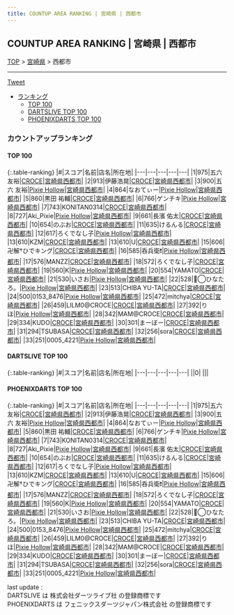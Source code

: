 ```yaml
---
title: COUNTUP AREA RANKING | 宮崎県 | 西都市
---
```

## COUNTUP AREA RANKING | 宮崎県 | 西都市

[TOP](/darts/rank/) > [宮崎県](/darts/rank/宮崎県/) > 西都市

___

<a href="https://twitter.com/share?ref_src=twsrc%5Etfw" data-text="COUNTUP AREA RANKING | 宮崎県西都市" class="twitter-share-button" data-hashtags="DARTSLIVE,PHOENIXDARTS,darts,ダーツ" data-show-count="false">Tweet</a>

* [ランキング](#カウントアップランキング)
    * [TOP 100](#top-100)
    * [DARTSLIVE TOP 100](#dartslive-top-100)
    * [PHOENIXDARTS TOP 100](#phoenixdarts-top-100)

### カウントアップランキング

#### TOP 100



{:.table-ranking}
|#|スコア|名前|店名|所在地|
|---|---|---|---|---|
|1|975|<span class="rank-name-pd">五六 友裕</span>|<a href="https://vs.phoenixdarts.com/jp/shop/shopDetailInfo/s_75008?s_seq=75008">CROCE</a>|<a href="/darts/rank/宮崎県/西都市">宮崎県西都市</a>|
|2|913|<span class="rank-name-pd">伊藤浩晃</span>|<a href="https://vs.phoenixdarts.com/jp/shop/shopDetailInfo/s_75008?s_seq=75008">CROCE</a>|<a href="/darts/rank/宮崎県/西都市">宮崎県西都市</a>|
|3|900|<span class="rank-name-pd">五六 友裕</span>|<a href="https://vs.phoenixdarts.com/jp/shop/shopDetailInfo/s_75193?s_seq=75193">Pixie Hollow</a>|<a href="/darts/rank/宮崎県/西都市">宮崎県西都市</a>|
|4|864|<span class="rank-name-pd">なおてぃー</span>|<a href="https://vs.phoenixdarts.com/jp/shop/shopDetailInfo/s_75193?s_seq=75193">Pixie Hollow</a>|<a href="/darts/rank/宮崎県/西都市">宮崎県西都市</a>|
|5|860|<span class="rank-name-pd">黒田 祐輔</span>|<a href="https://vs.phoenixdarts.com/jp/shop/shopDetailInfo/s_75008?s_seq=75008">CROCE</a>|<a href="/darts/rank/宮崎県/西都市">宮崎県西都市</a>|
|6|766|<span class="rank-name-pd">ゲンチキ</span>|<a href="https://vs.phoenixdarts.com/jp/shop/shopDetailInfo/s_75193?s_seq=75193">Pixie Hollow</a>|<a href="/darts/rank/宮崎県/西都市">宮崎県西都市</a>|
|7|743|<span class="rank-name-pd">KONITAN0314</span>|<a href="https://vs.phoenixdarts.com/jp/shop/shopDetailInfo/s_75008?s_seq=75008">CROCE</a>|<a href="/darts/rank/宮崎県/西都市">宮崎県西都市</a>|
|8|727|<span class="rank-name-pd">Aki_Pixie</span>|<a href="https://vs.phoenixdarts.com/jp/shop/shopDetailInfo/s_75193?s_seq=75193">Pixie Hollow</a>|<a href="/darts/rank/宮崎県/西都市">宮崎県西都市</a>|
|9|661|<span class="rank-name-pd"><span class="pro-icon-pd"></span>長濱 佑太</span>|<a href="https://vs.phoenixdarts.com/jp/shop/shopDetailInfo/s_75008?s_seq=75008">CROCE</a>|<a href="/darts/rank/宮崎県/西都市">宮崎県西都市</a>|
|10|654|<span class="rank-name-pd">のぶお</span>|<a href="https://vs.phoenixdarts.com/jp/shop/shopDetailInfo/s_75008?s_seq=75008">CROCE</a>|<a href="/darts/rank/宮崎県/西都市">宮崎県西都市</a>|
|11|635|<span class="rank-name-pd">けるんる</span>|<a href="https://vs.phoenixdarts.com/jp/shop/shopDetailInfo/s_75008?s_seq=75008">CROCE</a>|<a href="/darts/rank/宮崎県/西都市">宮崎県西都市</a>|
|12|617|<span class="rank-name-pd">ろくでなし子</span>|<a href="https://vs.phoenixdarts.com/jp/shop/shopDetailInfo/s_75193?s_seq=75193">Pixie Hollow</a>|<a href="/darts/rank/宮崎県/西都市">宮崎県西都市</a>|
|13|610|<span class="rank-name-pd">KZM</span>|<a href="https://vs.phoenixdarts.com/jp/shop/shopDetailInfo/s_75008?s_seq=75008">CROCE</a>|<a href="/darts/rank/宮崎県/西都市">宮崎県西都市</a>|
|13|610|<span class="rank-name-pd">U</span>|<a href="https://vs.phoenixdarts.com/jp/shop/shopDetailInfo/s_75008?s_seq=75008">CROCE</a>|<a href="/darts/rank/宮崎県/西都市">宮崎県西都市</a>|
|15|606|<span class="rank-name-pd">卍解†ひでキング</span>|<a href="https://vs.phoenixdarts.com/jp/shop/shopDetailInfo/s_75008?s_seq=75008">CROCE</a>|<a href="/darts/rank/宮崎県/西都市">宮崎県西都市</a>|
|16|585|<span class="rank-name-pd">呑兵衛❗</span>|<a href="https://vs.phoenixdarts.com/jp/shop/shopDetailInfo/s_75193?s_seq=75193">Pixie Hollow</a>|<a href="/darts/rank/宮崎県/西都市">宮崎県西都市</a>|
|17|576|<span class="rank-name-pd">MANZZ</span>|<a href="https://vs.phoenixdarts.com/jp/shop/shopDetailInfo/s_75008?s_seq=75008">CROCE</a>|<a href="/darts/rank/宮崎県/西都市">宮崎県西都市</a>|
|18|572|<span class="rank-name-pd">ろくでなし子</span>|<a href="https://vs.phoenixdarts.com/jp/shop/shopDetailInfo/s_75008?s_seq=75008">CROCE</a>|<a href="/darts/rank/宮崎県/西都市">宮崎県西都市</a>|
|19|560|<span class="rank-name-pd">K</span>|<a href="https://vs.phoenixdarts.com/jp/shop/shopDetailInfo/s_75193?s_seq=75193">Pixie Hollow</a>|<a href="/darts/rank/宮崎県/西都市">宮崎県西都市</a>|
|20|554|<span class="rank-name-pd">YAMATO</span>|<a href="https://vs.phoenixdarts.com/jp/shop/shopDetailInfo/s_75008?s_seq=75008">CROCE</a>|<a href="/darts/rank/宮崎県/西都市">宮崎県西都市</a>|
|21|530|<span class="rank-name-pd">いさお</span>|<a href="https://vs.phoenixdarts.com/jp/shop/shopDetailInfo/s_75193?s_seq=75193">Pixie Hollow</a>|<a href="/darts/rank/宮崎県/西都市">宮崎県西都市</a>|
|22|528|<span class="rank-name-pd">❥⃝ひなたろ。</span>|<a href="https://vs.phoenixdarts.com/jp/shop/shopDetailInfo/s_75193?s_seq=75193">Pixie Hollow</a>|<a href="/darts/rank/宮崎県/西都市">宮崎県西都市</a>|
|23|513|<span class="rank-name-pd">CHIBA YU-TA</span>|<a href="https://vs.phoenixdarts.com/jp/shop/shopDetailInfo/s_75008?s_seq=75008">CROCE</a>|<a href="/darts/rank/宮崎県/西都市">宮崎県西都市</a>|
|24|500|<span class="rank-name-pd">0153_8476</span>|<a href="https://vs.phoenixdarts.com/jp/shop/shopDetailInfo/s_75193?s_seq=75193">Pixie Hollow</a>|<a href="/darts/rank/宮崎県/西都市">宮崎県西都市</a>|
|25|472|<span class="rank-name-pd">mitchya</span>|<a href="https://vs.phoenixdarts.com/jp/shop/shopDetailInfo/s_75008?s_seq=75008">CROCE</a>|<a href="/darts/rank/宮崎県/西都市">宮崎県西都市</a>|
|26|459|<span class="rank-name-pd">LILM0@CROCE</span>|<a href="https://vs.phoenixdarts.com/jp/shop/shopDetailInfo/s_75008?s_seq=75008">CROCE</a>|<a href="/darts/rank/宮崎県/西都市">宮崎県西都市</a>|
|27|392|<span class="rank-name-pd">りほ</span>|<a href="https://vs.phoenixdarts.com/jp/shop/shopDetailInfo/s_75193?s_seq=75193">Pixie Hollow</a>|<a href="/darts/rank/宮崎県/西都市">宮崎県西都市</a>|
|28|342|<span class="rank-name-pd">MAM@CROCE</span>|<a href="https://vs.phoenixdarts.com/jp/shop/shopDetailInfo/s_75008?s_seq=75008">CROCE</a>|<a href="/darts/rank/宮崎県/西都市">宮崎県西都市</a>|
|29|334|<span class="rank-name-pd">KUDO</span>|<a href="https://vs.phoenixdarts.com/jp/shop/shopDetailInfo/s_75008?s_seq=75008">CROCE</a>|<a href="/darts/rank/宮崎県/西都市">宮崎県西都市</a>|
|30|301|<span class="rank-name-pd">まーぼー</span>|<a href="https://vs.phoenixdarts.com/jp/shop/shopDetailInfo/s_75008?s_seq=75008">CROCE</a>|<a href="/darts/rank/宮崎県/西都市">宮崎県西都市</a>|
|31|294|<span class="rank-name-pd">TSUBASA</span>|<a href="https://vs.phoenixdarts.com/jp/shop/shopDetailInfo/s_75008?s_seq=75008">CROCE</a>|<a href="/darts/rank/宮崎県/西都市">宮崎県西都市</a>|
|32|256|<span class="rank-name-pd">sora</span>|<a href="https://vs.phoenixdarts.com/jp/shop/shopDetailInfo/s_75008?s_seq=75008">CROCE</a>|<a href="/darts/rank/宮崎県/西都市">宮崎県西都市</a>|
|33|251|<span class="rank-name-pd">0005_4221</span>|<a href="https://vs.phoenixdarts.com/jp/shop/shopDetailInfo/s_75193?s_seq=75193">Pixie Hollow</a>|<a href="/darts/rank/宮崎県/西都市">宮崎県西都市</a>|


#### DARTSLIVE TOP 100



{:.table-ranking}
|#|スコア|名前|店名|所在地|
|---|---|---|---|---|
||0|<span class="rank-name-dl"> </span>|<a href=""></a>|<a href="/darts/rank//"></a>|


#### PHOENIXDARTS TOP 100



{:.table-ranking}
|#|スコア|名前|店名|所在地|
|---|---|---|---|---|
|1|975|<span class="rank-name-pd">五六 友裕</span>|<a href="https://vs.phoenixdarts.com/jp/shop/shopDetailInfo/s_75008?s_seq=75008">CROCE</a>|<a href="/darts/rank/宮崎県/西都市">宮崎県西都市</a>|
|2|913|<span class="rank-name-pd">伊藤浩晃</span>|<a href="https://vs.phoenixdarts.com/jp/shop/shopDetailInfo/s_75008?s_seq=75008">CROCE</a>|<a href="/darts/rank/宮崎県/西都市">宮崎県西都市</a>|
|3|900|<span class="rank-name-pd">五六 友裕</span>|<a href="https://vs.phoenixdarts.com/jp/shop/shopDetailInfo/s_75193?s_seq=75193">Pixie Hollow</a>|<a href="/darts/rank/宮崎県/西都市">宮崎県西都市</a>|
|4|864|<span class="rank-name-pd">なおてぃー</span>|<a href="https://vs.phoenixdarts.com/jp/shop/shopDetailInfo/s_75193?s_seq=75193">Pixie Hollow</a>|<a href="/darts/rank/宮崎県/西都市">宮崎県西都市</a>|
|5|860|<span class="rank-name-pd">黒田 祐輔</span>|<a href="https://vs.phoenixdarts.com/jp/shop/shopDetailInfo/s_75008?s_seq=75008">CROCE</a>|<a href="/darts/rank/宮崎県/西都市">宮崎県西都市</a>|
|6|766|<span class="rank-name-pd">ゲンチキ</span>|<a href="https://vs.phoenixdarts.com/jp/shop/shopDetailInfo/s_75193?s_seq=75193">Pixie Hollow</a>|<a href="/darts/rank/宮崎県/西都市">宮崎県西都市</a>|
|7|743|<span class="rank-name-pd">KONITAN0314</span>|<a href="https://vs.phoenixdarts.com/jp/shop/shopDetailInfo/s_75008?s_seq=75008">CROCE</a>|<a href="/darts/rank/宮崎県/西都市">宮崎県西都市</a>|
|8|727|<span class="rank-name-pd">Aki_Pixie</span>|<a href="https://vs.phoenixdarts.com/jp/shop/shopDetailInfo/s_75193?s_seq=75193">Pixie Hollow</a>|<a href="/darts/rank/宮崎県/西都市">宮崎県西都市</a>|
|9|661|<span class="rank-name-pd"><span class="pro-icon-pd"></span>長濱 佑太</span>|<a href="https://vs.phoenixdarts.com/jp/shop/shopDetailInfo/s_75008?s_seq=75008">CROCE</a>|<a href="/darts/rank/宮崎県/西都市">宮崎県西都市</a>|
|10|654|<span class="rank-name-pd">のぶお</span>|<a href="https://vs.phoenixdarts.com/jp/shop/shopDetailInfo/s_75008?s_seq=75008">CROCE</a>|<a href="/darts/rank/宮崎県/西都市">宮崎県西都市</a>|
|11|635|<span class="rank-name-pd">けるんる</span>|<a href="https://vs.phoenixdarts.com/jp/shop/shopDetailInfo/s_75008?s_seq=75008">CROCE</a>|<a href="/darts/rank/宮崎県/西都市">宮崎県西都市</a>|
|12|617|<span class="rank-name-pd">ろくでなし子</span>|<a href="https://vs.phoenixdarts.com/jp/shop/shopDetailInfo/s_75193?s_seq=75193">Pixie Hollow</a>|<a href="/darts/rank/宮崎県/西都市">宮崎県西都市</a>|
|13|610|<span class="rank-name-pd">KZM</span>|<a href="https://vs.phoenixdarts.com/jp/shop/shopDetailInfo/s_75008?s_seq=75008">CROCE</a>|<a href="/darts/rank/宮崎県/西都市">宮崎県西都市</a>|
|13|610|<span class="rank-name-pd">U</span>|<a href="https://vs.phoenixdarts.com/jp/shop/shopDetailInfo/s_75008?s_seq=75008">CROCE</a>|<a href="/darts/rank/宮崎県/西都市">宮崎県西都市</a>|
|15|606|<span class="rank-name-pd">卍解†ひでキング</span>|<a href="https://vs.phoenixdarts.com/jp/shop/shopDetailInfo/s_75008?s_seq=75008">CROCE</a>|<a href="/darts/rank/宮崎県/西都市">宮崎県西都市</a>|
|16|585|<span class="rank-name-pd">呑兵衛❗</span>|<a href="https://vs.phoenixdarts.com/jp/shop/shopDetailInfo/s_75193?s_seq=75193">Pixie Hollow</a>|<a href="/darts/rank/宮崎県/西都市">宮崎県西都市</a>|
|17|576|<span class="rank-name-pd">MANZZ</span>|<a href="https://vs.phoenixdarts.com/jp/shop/shopDetailInfo/s_75008?s_seq=75008">CROCE</a>|<a href="/darts/rank/宮崎県/西都市">宮崎県西都市</a>|
|18|572|<span class="rank-name-pd">ろくでなし子</span>|<a href="https://vs.phoenixdarts.com/jp/shop/shopDetailInfo/s_75008?s_seq=75008">CROCE</a>|<a href="/darts/rank/宮崎県/西都市">宮崎県西都市</a>|
|19|560|<span class="rank-name-pd">K</span>|<a href="https://vs.phoenixdarts.com/jp/shop/shopDetailInfo/s_75193?s_seq=75193">Pixie Hollow</a>|<a href="/darts/rank/宮崎県/西都市">宮崎県西都市</a>|
|20|554|<span class="rank-name-pd">YAMATO</span>|<a href="https://vs.phoenixdarts.com/jp/shop/shopDetailInfo/s_75008?s_seq=75008">CROCE</a>|<a href="/darts/rank/宮崎県/西都市">宮崎県西都市</a>|
|21|530|<span class="rank-name-pd">いさお</span>|<a href="https://vs.phoenixdarts.com/jp/shop/shopDetailInfo/s_75193?s_seq=75193">Pixie Hollow</a>|<a href="/darts/rank/宮崎県/西都市">宮崎県西都市</a>|
|22|528|<span class="rank-name-pd">❥⃝ひなたろ。</span>|<a href="https://vs.phoenixdarts.com/jp/shop/shopDetailInfo/s_75193?s_seq=75193">Pixie Hollow</a>|<a href="/darts/rank/宮崎県/西都市">宮崎県西都市</a>|
|23|513|<span class="rank-name-pd">CHIBA YU-TA</span>|<a href="https://vs.phoenixdarts.com/jp/shop/shopDetailInfo/s_75008?s_seq=75008">CROCE</a>|<a href="/darts/rank/宮崎県/西都市">宮崎県西都市</a>|
|24|500|<span class="rank-name-pd">0153_8476</span>|<a href="https://vs.phoenixdarts.com/jp/shop/shopDetailInfo/s_75193?s_seq=75193">Pixie Hollow</a>|<a href="/darts/rank/宮崎県/西都市">宮崎県西都市</a>|
|25|472|<span class="rank-name-pd">mitchya</span>|<a href="https://vs.phoenixdarts.com/jp/shop/shopDetailInfo/s_75008?s_seq=75008">CROCE</a>|<a href="/darts/rank/宮崎県/西都市">宮崎県西都市</a>|
|26|459|<span class="rank-name-pd">LILM0@CROCE</span>|<a href="https://vs.phoenixdarts.com/jp/shop/shopDetailInfo/s_75008?s_seq=75008">CROCE</a>|<a href="/darts/rank/宮崎県/西都市">宮崎県西都市</a>|
|27|392|<span class="rank-name-pd">りほ</span>|<a href="https://vs.phoenixdarts.com/jp/shop/shopDetailInfo/s_75193?s_seq=75193">Pixie Hollow</a>|<a href="/darts/rank/宮崎県/西都市">宮崎県西都市</a>|
|28|342|<span class="rank-name-pd">MAM@CROCE</span>|<a href="https://vs.phoenixdarts.com/jp/shop/shopDetailInfo/s_75008?s_seq=75008">CROCE</a>|<a href="/darts/rank/宮崎県/西都市">宮崎県西都市</a>|
|29|334|<span class="rank-name-pd">KUDO</span>|<a href="https://vs.phoenixdarts.com/jp/shop/shopDetailInfo/s_75008?s_seq=75008">CROCE</a>|<a href="/darts/rank/宮崎県/西都市">宮崎県西都市</a>|
|30|301|<span class="rank-name-pd">まーぼー</span>|<a href="https://vs.phoenixdarts.com/jp/shop/shopDetailInfo/s_75008?s_seq=75008">CROCE</a>|<a href="/darts/rank/宮崎県/西都市">宮崎県西都市</a>|
|31|294|<span class="rank-name-pd">TSUBASA</span>|<a href="https://vs.phoenixdarts.com/jp/shop/shopDetailInfo/s_75008?s_seq=75008">CROCE</a>|<a href="/darts/rank/宮崎県/西都市">宮崎県西都市</a>|
|32|256|<span class="rank-name-pd">sora</span>|<a href="https://vs.phoenixdarts.com/jp/shop/shopDetailInfo/s_75008?s_seq=75008">CROCE</a>|<a href="/darts/rank/宮崎県/西都市">宮崎県西都市</a>|
|33|251|<span class="rank-name-pd">0005_4221</span>|<a href="https://vs.phoenixdarts.com/jp/shop/shopDetailInfo/s_75193?s_seq=75193">Pixie Hollow</a>|<a href="/darts/rank/宮崎県/西都市">宮崎県西都市</a>|


<div class="footer border-top border-gray-light mt-5 pt-3 text-right text-gray">
    last update : <span style="font-weight: italic" id="foot_last_modified"></span><br />
    DARTSLIVE は 株式会社ダーツライブ社 の登録商標です<br />
    PHOENIXDARTS は フェニックスダーツジャパン株式会社 の登録商標です<br />
</div>

<script src="https://cdnjs.cloudflare.com/ajax/libs/jquery.tablesorter/2.31.3/js/jquery.tablesorter.min.js" integrity="sha512-qzgd5cYSZcosqpzpn7zF2ZId8f/8CHmFKZ8j7mU4OUXTNRd5g+ZHBPsgKEwoqxCtdQvExE5LprwwPAgoicguNg==" crossorigin="anonymous" referrerpolicy="no-referrer"></script>
<link rel="stylesheet" href="https://cdnjs.cloudflare.com/ajax/libs/jquery.tablesorter/2.31.3/css/theme.default.min.css" integrity="sha512-wghhOJkjQX0Lh3NSWvNKeZ0ZpNn+SPVXX1Qyc9OCaogADktxrBiBdKGDoqVUOyhStvMBmJQ8ZdMHiR3wuEq8+w==" crossorigin="anonymous" referrerpolicy="no-referrer" />
<script>
$(function() {
    $(".table-ranking").tablesorter({sortList:[[0, 0]]});
    $("#foot_last_modified").text(formatDate(new Date(document.lastModified), 'yyyy-MM-dd HH:mm:ss'));
});
</script>

<script async src="https://platform.twitter.com/widgets.js" charset="utf-8"></script>